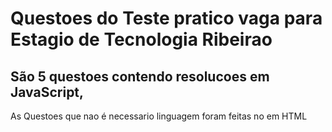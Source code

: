 # Questoes do Teste pratico vaga para Estagio de Tecnologia Ribeirao
## São 5 questoes contendo resolucoes em JavaScript, 


As Questoes que nao é necessario linguagem foram feitas no em HTML
